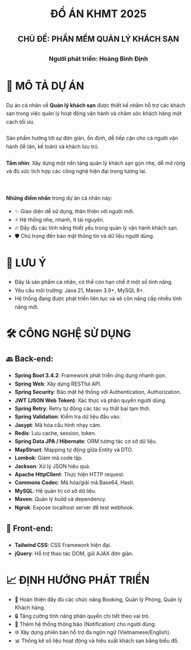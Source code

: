 <div class="header" align="center" style="max-width: 600px; line-height: 1.6;">

<h1>ĐỒ ÁN KHMT 2025</h1>
<h2>CHỦ ĐỀ: <b>PHẦN MỀM QUẢN LÝ KHÁCH SẠN</b></h2>
<h3>Người phát triển: <b>Hoàng Bình Định</b></h3> 

</div>

<div class="content" style="max-width: 600px; line-height: 1.6;">

# 🚀 MÔ TẢ DỰ ÁN

Dự án cá nhân về **Quản lý khách sạn** được thiết kế nhằm hỗ trợ các khách sạn trong việc quản lý hoạt động vận hành và chăm sóc khách hàng một cách tối ưu.  
<br>
Sản phẩm hướng tới sự đơn giản, ổn định, dễ tiếp cận cho cả người vận hành (lễ tân, kế toán) và khách lưu trú.  
<br>
**Tầm nhìn**: Xây dựng một nền tảng quản lý khách sạn gọn nhẹ, dễ mở rộng và đủ sức tích hợp các công nghệ hiện đại trong tương lai.

<br>

**Những điểm nhấn** trong dự án cá nhân này:

- ✨ Giao diện dễ sử dụng, thân thiện với người mới.
- ⚡ Hệ thống nhẹ, nhanh, ít tài nguyên.
- 🔥 Đầy đủ các tính năng thiết yếu trong quản lý vận hành khách sạn.
- 🛡️ Chú trọng đến bảo mật thông tin và dữ liệu người dùng.

# 📌 LƯU Ý

- Đây là sản phẩm cá nhân, có thể còn hạn chế ở một số tính năng.
- Yêu cầu môi trường: Java 21, Maven 3.9+, MySQL 8+.
- Hệ thống đang được phát triển liên tục và sẽ còn nâng cấp nhiều tính năng mới.

# 🛠️ CÔNG NGHỆ SỬ DỤNG

## 🔙 **Back-end**:

- **Spring Boot 3.4.2**: Framework phát triển ứng dụng nhanh gọn.
- **Spring Web**: Xây dựng RESTful API.
- **Spring Security**: Bảo mật hệ thống với Authentication, Authorization.
- **JWT (JSON Web Token)**: Xác thực và phân quyền người dùng.
- **Spring Retry**: Retry tự động các tác vụ thất bại tạm thời.
- **Spring Validation**: Kiểm tra dữ liệu đầu vào.
- **Jasypt**: Mã hóa cấu hình nhạy cảm.
- **Redis**: Lưu cache, session, token.
- **Spring Data JPA / Hibernate**: ORM tương tác cơ sở dữ liệu.
- **MapStruct**: Mapping tự động giữa Entity và DTO.
- **Lombok**: Giảm mã code lặp.
- **Jackson**: Xử lý JSON hiệu quả.
- **Apache HttpClient**: Thực hiện HTTP request.
- **Commons Codec**: Mã hóa/giải mã Base64, Hash.
- **MySQL**: Hệ quản trị cơ sở dữ liệu.
- **Maven**: Quản lý build và dependency.
- **Ngrok**: Expose localhost server để test webhook.

## 🔮 **Front-end**:

- **Tailwind CSS**: CSS Framework hiện đại.
- **jQuery**: Hỗ trợ thao tác DOM, gửi AJAX đơn giản.

# 📈 ĐỊNH HƯỚNG PHÁT TRIỂN

- 📅 Hoàn thiện đầy đủ các chức năng Booking, Quản lý Phòng, Quản lý Khách hàng.
- 🔒 Tăng cường tính năng phân quyền chi tiết theo vai trò.
- 💬 Thêm hệ thống thông báo (Notification) cho người dùng.
- 🌐 Xây dựng phiên bản hỗ trợ đa ngôn ngữ (Vietnamese/English).
- 📊 Thống kê số liệu hoạt động và hiệu suất khách sạn bằng biểu đồ.

</div>
